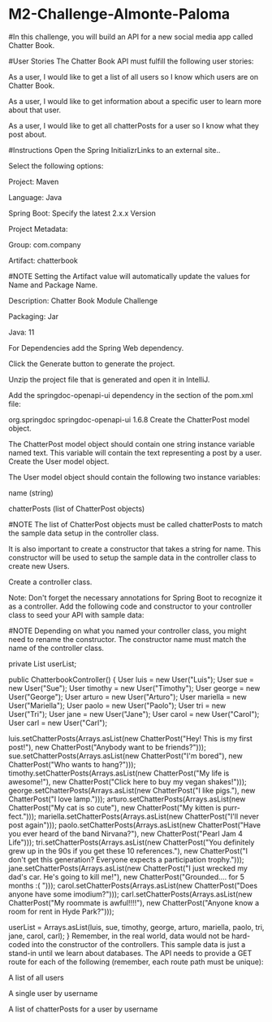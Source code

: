 # M2-Challenge-Almonte-Paloma
#In this challenge, you will build an API for a new social media app called Chatter Book.

#User Stories
The Chatter Book API must fulfill the following user stories:

As a user, I would like to get a list of all users so I know which users are on Chatter Book.

As a user, I would like to get information about a specific user to learn more about that user.

As a user, I would like to get all chatterPosts for a user so I know what they post about.

#Instructions
Open the Spring InitializrLinks to an external site..

Select the following options:

Project: Maven

Language: Java

Spring Boot: Specify the latest 2.x.x Version

Project Metadata:

Group: com.company

Artifact: chatterbook

#NOTE
Setting the Artifact value will automatically update the values for Name and Package Name.

Description: Chatter Book Module Challenge

Packaging: Jar

Java: 11

For Dependencies add the Spring Web dependency.

Click the Generate button to generate the project.

Unzip the project file that is generated and open it in IntelliJ.

Add the springdoc-openapi-ui dependency in the <dependencies> </dependencies> section of the pom.xml file:

<dependency>
    <groupId>org.springdoc</groupId>
    <artifactId>springdoc-openapi-ui</artifactId>
    <version>1.6.8</version>
</dependency>
Create the ChatterPost model object.

The ChatterPost model object should contain one string instance variable named text. This variable will contain the text representing a post by a user.
Create the User model object.

The User model object should contain the following two instance variables:

name (string)

chatterPosts (list of ChatterPost objects)

#NOTE
The list of ChatterPost objects must be called chatterPosts to match the sample data setup in the controller class.

It is also important to create a constructor that takes a string for name. This constructor will be used to setup the sample data in the controller class to create new Users.

Create a controller class.

Note: Don't forget the necessary annotations for Spring Boot to recognize it as a controller.
Add the following code and constructor to your controller class to seed your API with sample data:

#NOTE
Depending on what you named your controller class, you might need to rename the constructor. The constructor name must match the name of the controller class.

private List<User> userList;

public ChatterbookController() {
  User luis = new User("Luis");
  User sue = new User("Sue");
  User timothy = new User("Timothy");
  User george = new User("George");
  User arturo = new User("Arturo");
  User mariella = new User("Mariella");
  User paolo = new User("Paolo");
  User tri = new User("Tri");
  User jane = new User("Jane");
  User carol = new User("Carol");
  User carl = new User("Carl");

  luis.setChatterPosts(Arrays.asList(new ChatterPost("Hey! This is my first post!"), new ChatterPost("Anybody want to be friends?")));
  sue.setChatterPosts(Arrays.asList(new ChatterPost("I'm bored"), new ChatterPost("Who wants to hang?")));
  timothy.setChatterPosts(Arrays.asList(new ChatterPost("My life is awesome!"), new ChatterPost("Click here to buy my vegan shakes!")));
  george.setChatterPosts(Arrays.asList(new ChatterPost("I like pigs."), new ChatterPost("I love lamp.")));
  arturo.setChatterPosts(Arrays.asList(new ChatterPost("My cat is so cute"), new ChatterPost("My kitten is purr-fect.")));
  mariella.setChatterPosts(Arrays.asList(new ChatterPost("I'll never post again")));
  paolo.setChatterPosts(Arrays.asList(new ChatterPost("Have you ever heard of the band Nirvana?"), new ChatterPost("Pearl Jam 4 Life")));
  tri.setChatterPosts(Arrays.asList(new ChatterPost("You definitely grew up in the 90s if you get these 10 references."), new ChatterPost("I don't get this generation? Everyone expects a participation trophy.")));
  jane.setChatterPosts(Arrays.asList(new ChatterPost("I just wrecked my dad's car. He's going to kill me!"), new ChatterPost("Grounded.... for 5 months :( ")));
  carol.setChatterPosts(Arrays.asList(new ChatterPost("Does anyone have some imodium?")));
  carl.setChatterPosts(Arrays.asList(new ChatterPost("My roommate is awful!!!!"), new ChatterPost("Anyone know a room for rent in Hyde Park?")));

  userList = Arrays.asList(luis, sue, timothy, george, arturo, mariella, paolo, tri, jane, carol, carl);
}
Remember, in the real world, data would not be hard-coded into the constructor of the controllers. This sample data is just a stand-in until we learn about databases.
The API needs to provide a GET route for each of the following (remember, each route path must be unique):

A list of all users

A single user by username

A list of chatterPosts for a user by username
